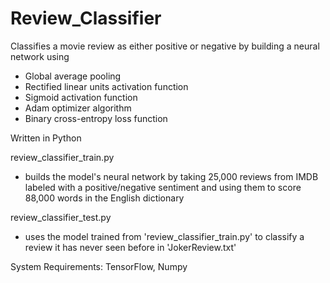 # Review_Classifier
Classifies a movie review as either positive or negative by building a neural network using
- Global average pooling
- Rectified linear units activation function
- Sigmoid activation function
- Adam optimizer algorithm
- Binary cross-entropy loss function

Written in Python

review_classifier_train.py
- builds the model's neural network by taking 25,000 reviews from IMDB labeled with a positive/negative sentiment and using them to score 88,000 words in the English dictionary

review_classifier_test.py
- uses the model trained from 'review_classifier_train.py' to classify a review it has never seen before in 'JokerReview.txt'

System Requirements: TensorFlow, Numpy

